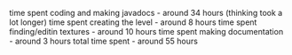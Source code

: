 time spent coding and making javadocs - around 34 hours (thinking took a lot longer)
time spent creating the level - around 8 hours
time spent finding/editin textures - around 10 hours 
time spent making documentation - around 3 hours
total time spent - around 55 hours 
